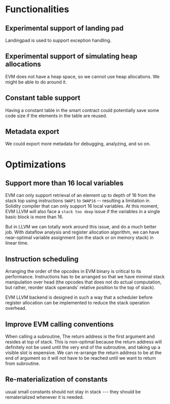# Functionalities

## Experimental support of landing pad

Landingpad is used to support exception handling.

## Experimental support of simulating heap allocations

EVM does not have a heap space, so we cannot use heap allocations. We might be able to do around it.

## Constant table support

Having a constant table in the smart contract could potentially save some code size if the elements in the table are
reused.

## Metadata export

We could export more metadata for debugging, analyzing, and so on.

# Optimizations

## Support more than 16 local variables

EVM can only support retrieval of an element up to depth of 16 from the stack top using instructions `SWAP1` to `SWAP16`
-- resulting a limitation in Solidity compiler that can only support 16 local variables. At this moment, EVM LLVM will
also face a `stack too deep` issue if the variables in a single basic block is more than 16.

But in LLVM we can totally work around this issue, and do a much better job. With dataflow analysis and register
allocation algorithm, we can have near-optimal variable assignment (on the stack or on memory stack) in linear time.

## Instruction scheduling

Arranging the order of the opcodes in EVM binary is critical to its performance. Instructions has to be arranged so that
we have minimal stack manipulation over head (the opcodes that does not do actual computation, but rather, reorder stack
operands' relative position to the top of stack).

EVM LLVM backend is designed in such a way that a scheduler before register allocation can be implemented to reduce the
stack operation overhead.

## Improve EVM calling conventions

When calling a subroutine, The return address is the first argument and resides at top of stack. This is non-optimal
because the return address will definitely not be used until the very end of the subroutine, and taking up a visible
slot is expensive. We can re-arrange the return address to be at the end of argument so it will not have to be reached
until we want to return from subroutine.

## Re-materialization of constants

usual small constants should not stay in stack --- they should be rematerialized whenever it is needed.



